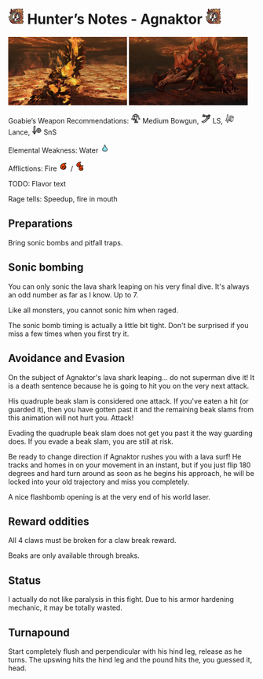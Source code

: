 # <img src="icons/agnaktor.png" width="32px"> Hunter’s Notes - Agnaktor <img src="icons/agnaktor.png" width="32px">
<p float="left">
<img src="images/agnaktor-soft.png" width="48%">
<img src="images/agnaktor-hard.png" width="48%">
<p float="left">  
Goabie’s Weapon Recommendations: <img src="icons/MH3icon-Medium_Bowgun.png" width="20px"> Medium Bowgun, <img src="icons/MH3icon-Long_Sword.png" width="20px"> LS, <img src="icons/MH3icon-Lance.png" width="20px"> Lance, <img src="icons/MH3icon-Sword_and_Shield.png" width="20px"> SnS  
  
Elemental Weakness: Water <img src="icons/-status-Waterblight.png" width="20px">

Afflictions: Fire <img src="icons/-status-Fireblight.png" width="20px"> / <img src="icons/-status-Severe_Fireblight.png" width="20px">

TODO: Flavor text

Rage tells: Speedup, fire in mouth

## Preparations
Bring sonic bombs and pitfall traps.

## Sonic bombing
You can only sonic the lava shark leaping on his very final dive. It's always an odd number as far as I know. Up to 7.

Like all monsters, you cannot sonic him when raged.

The sonic bomb timing is actually a little bit tight. Don't be surprised if you miss a few times when you first try it.

## Avoidance and Evasion
On the subject of Agnaktor's lava shark leaping... do not superman dive it! It is a death sentence because he is going to hit you on the very next attack.

His quadruple beak slam is considered one attack. If you've eaten a hit (or guarded it), then you have gotten past it and the remaining beak slams from this animation will not hurt you. Attack!

Evading the quadruple beak slam does not get you past it the way guarding does. If you evade a beak slam, you are still at risk.

Be ready to change direction if Agnaktor rushes you with a lava surf! He tracks and homes in on your movement in an instant, but if you just flip 180 degrees and hard turn around as soon as he begins his approach, he will be locked into your old trajectory and miss you completely.

A nice flashbomb opening is at the very end of his world laser.

## Reward oddities
All 4 claws must be broken for a claw break reward.

Beaks are only available through breaks.

## Status
I actually do not like paralysis in this fight. Due to his armor hardening mechanic, it may be totally wasted.

## Turnapound  
Start completely flush and perpendicular with his hind leg, release as he turns. The upswing hits the hind leg and the pound hits the, you guessed it, head.
